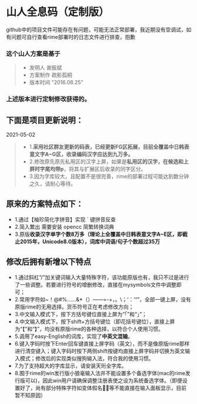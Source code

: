 # 山人全息码（定制版）


 github中的项目文件可能存在有问题，可能无法正常部署，我近期没有空调试，如有问题可自行查看rime部署时的日志文件进行排查，抱歉

### 这个山人方案是基于

> - 发明人 谢振斌
> - 方案制作 疏影孤桐
> - 版本时间 "2016.08.25"

### 上述版本进行定制修改获得的。

## 下面是项目更新说明：

2021-05-02
> - 1.**采用社区群友更新的码表，已经更新FG区拓展，目前全覆盖中日韩表意文字A~G区，收录编码汉字应达到九万多。**
> - 2.修改原先原先私用区的汉字上屏，如果是**私用区的汉字，在候选和上屏时字尾均带p**，将其与扩展区后收录的同字区分。
> - 3.因为字库较大，且配置不是很完善，rime的部署过程可能达到数分钟之久，请耐心等待。

## 原来的方案特点如下：

- 1.通过【袖珍简化字拼音】实现 ` 键拼音反查
- 2.简入繁出 需要安装 opencc 简繁转换词典
- 3.原版**收录汉字单字个数8万多（理论上全覆盖中日韩表意文字A~E区，即截止2015年，Unicode8.0版本），词库中词语/句子个数超过35万**

## 修改后拥有新增以下特点

- 1.通过斜杠“/”加关键词输入大量特殊字符，该功能原版也有，我只不过是进行了一些调整。若要进行符号的增删修改，直接在mysymbols文件中调整即可；
- 2.常用字符如~！@#%……&*（）——=-+，。\；‘：’“”，全部一键上屏，没有原版rime的无用选择。货币符号正在考虑修改方向；
- 3.中文输入模式下，按下方括号键位直接上屏为“「”和“」”；
- 4.中文输入模式下，按下shift+方括号键位（即花括号键位），直接上屏为“【”和“】”，均没有原版rime的各种选择，以符合个人使用习惯。
- 5.调用了easy-English的词库，实现了**中英文混输**。
- 6.键入字码时按下Enter回车键直接上屏字码（英文），而不是像原版rime那样进行清空键入；键入字码时按下两侧shift按键均直接上屏字码并切换为英文输入模式；修改后的实现类似搜狗输入法，符合我的使用习惯。
- 7.为了支持超大的字库显示，请安装天珩全字库。
- 8.囿于rime的win发行版小狼毫输入法并不能设置多个备选字体(mac的rime发行版可以)，因此win用户请确保调整注册表使之设为系统备选字体。（即便设置好了，尚有部分特殊字符如变体假名𛂧𛄎等不能直接在输入面板显示，目前暂不知原因）

